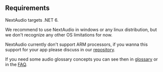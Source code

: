 ## Requirements

NextAudio targets .NET 6.

We recommend to use NextAudio in windows or any linux distribution, but we don't recognize any other OS limitations for now.

NextAudio currently don't support ARM processors, if you wanna this support for your app please discuss in our [repository](https://github.com/NextAudio/NextAudio).

If you need some audio glossary concepts you can see then in [glossary](/glossary.html) or in the [FAQ](/faq.html).
